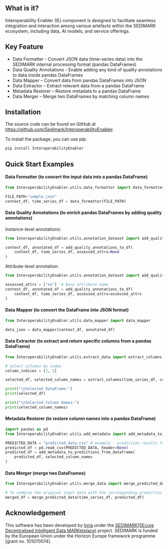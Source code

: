 ## What is it?

Interoperability Enabler (IE) component is designed to facilitate seamless integration and interaction among various artefacts within the SEDIMARK ecosystem, including data, AI models, and service offerings.


## Key Feature

- Data Formatter - Convert JSON data (time-series data) into the SEDIMARK internal processing format (pandas DataFrames)
- Data Quality Annotations - Enable adding any kind of quality annotations to data inside pandas DataFrames
- Data Mapper – Convert data from pandas DataFrames into JSON
- Data Extractor – Extract relevant data from a pandas DataFrame
- Metadata Restorer – Restore metadata to a pandas DataFrame
- Data Merger – Merge two DataFrames by matching column names

## Installation

The source code can be found on GitHub at https://github.com/Sedimark/InteroperabilityEnabler.

To install the package, you can use pip:

```bash
pip install InteroperabilityEnabler
```

## Quick Start Examples

#### Data Formatter (to convert the input data into a pandas DataFrame)

```python
from InteroperabilityEnabler.utils.data_formatter import data_formatter

FILE_PATH="sample.json"
context_df, time_series_df = data_formatter(FILE_PATH)
```

#### Data Quality Annotations (to enrich pandas DataFrames by adding quality annotations)

Instance-level annotations:
```python
from InteroperabilityEnabler.utils.annotation_dataset import add_quality_annotations_to_df

context_df, annotated_df = add_quality_annotations_to_df(
    context_df, time_series_df, assessed_attrs=None
)
```

Attribute-level annotation:
```python
from InteroperabilityEnabler.utils.annotation_dataset import add_quality_annotations_to_df

assessed_attrs = ["no"]  # Base attribute name
context_df, annotated_df = add_quality_annotations_to_df(
    context_df, time_series_df, assessed_attrs=assessed_attrs
)
```

#### Data Mapper (to convert the DataFrame into JSON format)

```python
from InteroperabilityEnabler.utils.data_mapper import data_mapper

data_json = data_mapper(context_df, annotated_df)
```

#### Data Extractor (to extract and return specific columns from a pandas DataFrame)

```python
from InteroperabilityEnabler.utils.extract_data import extract_columns

# Select columns by index
column_indices = [2, 5]

selected_df, selected_column_names = extract_columns(time_series_df, column_indices)

print("\nSelected DataFrame:")
print(selected_df)

print("\nSelected Column Names:")
print(selected_column_names)

```

#### Metadata Restorer (to restore column names into a pandas DataFrame)

```python
import pandas as pd
from InteroperabilityEnabler.utils.add_metadata import add_metadata_to_predictions_from_dataframe

PREDICTED_DATA = "predicted_data.csv" # example - prediction results from an AI model
predicted_df = pd.read_csv(PREDICTED_DATA, header=None)
predicted_df = add_metadata_to_predictions_from_dataframe(
    predicted_df, selected_column_names
)
```

#### Data Merger (merge two DataFrames)

```python
from InteroperabilityEnabler.utils.merge_data import merge_predicted_data

# To combine the original input data with the corresponding prediction results from an AI model
merged_df = merge_predicted_data(time_series_df, predicted_df)
```

## Acknowledgement

This software has been developed by [Inria](https://www.inria.fr/fr) under the [SEDIMARK(SEcure Decentralised Intelligent Data MARKetplace)](https://sedimark.eu/) project. 
SEDIMARK is funded by the European Union under the Horizon Europe framework programme [grant no. 101070074]. 
